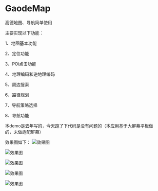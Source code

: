 # GaodeMap
高德地图、导航简单使用

主要实现以下功能：

1、地图基本功能

2、定位功能

3、POi点击功能

4、地理编码和逆地理编码

5、周边搜索

6、路径规划

7、导航策略选择

8、导航功能

本demo是去年写的，今天跑了下代码是没有问题的（本应用基于大屏幕平板做的，未做适配屏幕）

效果图如下：
![效果图](https://github.com/mapeifan/GaodeMap/blob/master/app/src/main/res/GaodeDemo_%E4%B8%BB%E9%A1%B5.png)


![效果图](https://github.com/mapeifan/GaodeMap/blob/master/app/src/main/res/GaodeDemo_%E5%8E%BB%E8%BF%99%E9%87%8C.png)


![效果图](https://github.com/mapeifan/GaodeMap/blob/master/app/src/main/res/GaodeDemo_%E5%91%A8%E8%BE%B9%E6%90%9C%E7%B4%A2.png)


![效果图](https://github.com/mapeifan/GaodeMap/blob/master/app/src/main/res/GaodeDemo_%E5%AF%BC%E8%88%AA.png)


![效果图](https://github.com/mapeifan/GaodeMap/blob/master/app/src/main/res/GaodeDemo_%E7%AD%96%E7%95%A5%E9%80%89%E6%8B%A9.png)
